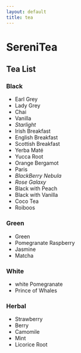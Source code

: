 ```yaml
---
layout: default
title: tea
---
```

# SereniTea

## Tea List

### Black
* Earl Grey
* Lady Grey
* Chai
* Vanilla
* _Starlight_
* Irish Breakfast
* English Breakfast
* Scottish Breakfast
* Yerba Maté
* Yucca Root
* Orange Bergamot
* Paris
* _BlackBerry Nebula_
* _Rose Galaxy_
* Black with Peach
* Black with Vanilla
* Coco Tea
* Roiboos
### Green
* Green
* Pomegranate Raspberry
* Jasmine
* Matcha
### White
* white Pomegranate
* Prince of Whales
### Herbal
* Strawberry
* Berry
* Camomile
* Mint
* Licorice Root
